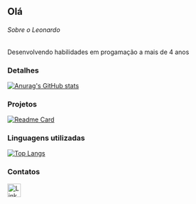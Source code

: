 ## Olá

###### Sobre o Leonardo

  Desenvolvendo habilidades em progamação a mais de 4 anos 

### Detalhes

  [![Anurag's GitHub stats](https://github-readme-stats.vercel.app/api?username=LeonardoPereira003&show_icons=true&theme=dark)](https://github.com/anuraghazra/github-readme-stats)

### Projetos

[![Readme Card](https://github-readme-stats.vercel.app/api/pin/?username=LeonardoPereira003&repo=Publicidade&theme=dark)](https://github.com/anuraghazra/github-readme-stats)

### Linguagens utilizadas

[![Top Langs](https://github-readme-stats.vercel.app/api/top-langs/?username=LeonardoPereira&layout=compact)](https://github.com/anuraghazra/github-readme-stats)

### Contatos

[<img src='https://img.shields.io/badge/LinkedIn-0077B5?style=for-the-badge&logo=linkedin&logoColor=white' alt='Linkedin' height='30'>](www.linkedin.com/in/leonardo-dos-reis-pereira-54938b252)
